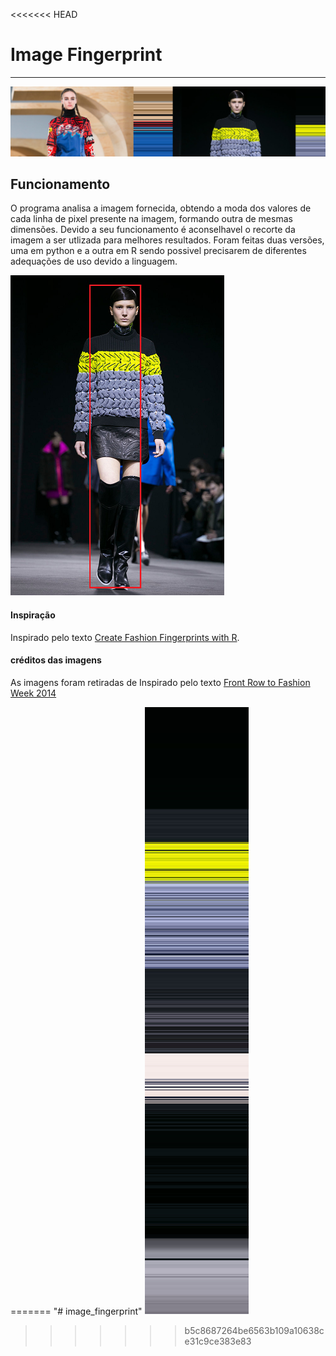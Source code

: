 <<<<<<< HEAD
# Image Fingerprint
-----

[![capa](img/capa.png "capa")](https://www.nytimes.com/newsgraphics/2014/02/14/fashion-week-editors-picks/index.html "capa")

## Funcionamento

O programa analisa a imagem fornecida, obtendo a moda dos valores de cada linha de pixel presente na imagem, formando outra de mesmas dimensões. Devido a seu funcionamento é aconselhavel o recorte da imagem a ser utlizada para melhores resultados. Foram feitas duas versões, uma em python e a outra em R sendo possivel precisarem de diferentes adequações de uso devido a linguagem.

[![exemplo de corte](img/exemplo_de_corte.png "exemplo de corte")](https://www.nytimes.com/newsgraphics/2014/02/14/fashion-week-editors-picks/index.html "exemplo de corte")

#### Inspiração

Inspirado pelo texto [Create Fashion Fingerprints with R](https://www.r-bloggers.com/2014/10/create-fashion-fingerprints-with-r/ "Create Fashion Fingerprints with R").

#### créditos das imagens 

As imagens foram retiradas de Inspirado pelo texto [Front Row to Fashion Week 2014](https://www.nytimes.com/newsgraphics/2014/02/14/fashion-week-editors-picks/index.html "Front Row to Fashion Week 2014")                  



=======
"# image_fingerprint" 
![a](https://github.com/GuilhermeRinaldi/image_fingerprint/blob/main/python/out.png)
>>>>>>> b5c8687264be6563b109a10638ce31c9ce383e83
